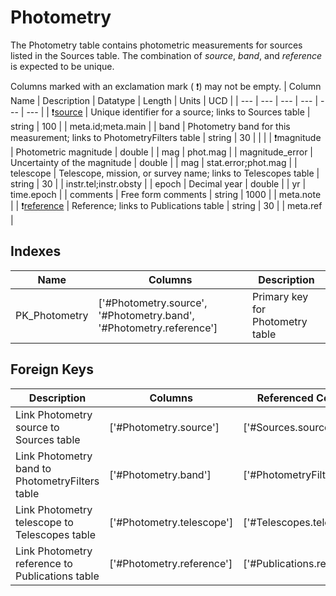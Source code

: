 # Photometry
The Photometry table contains photometric measurements for sources listed in the Sources table. The combination of *source*, *band*, and *reference* is expected to be unique. 


Columns marked with an exclamation mark ( :exclamation:) may not be empty.
| Column Name | Description | Datatype | Length | Units  | UCD |
| --- | --- | --- | --- | --- | --- |
| :exclamation:<u>source</u> | Unique identifier for a source; links to Sources table | string | 100 |  | meta.id;meta.main  |
| band | Photometry band for this measurement; links to PhotometryFilters table | string | 30 |  |   |
| :exclamation:magnitude | Photometric magnitude | double |  | mag | phot.mag  |
| magnitude_error | Uncertainty of the magnitude | double |  | mag | stat.error;phot.mag  |
| telescope | Telescope, mission, or survey name; links to Telescopes table | string | 30 |  | instr.tel;instr.obsty  |
| epoch | Decimal year | double |  | yr | time.epoch  |
| comments | Free form comments | string | 1000 |  | meta.note  |
| :exclamation:<u>reference</u> | Reference; links to Publications table | string | 30 |  | meta.ref  |

## Indexes
| Name | Columns | Description |
| --- | --- | --- |
| PK_Photometry | ['#Photometry.source', '#Photometry.band', '#Photometry.reference'] | Primary key for Photometry table |

## Foreign Keys
| Description | Columns | Referenced Columns |
| --- | --- | --- |
| Link Photometry source to Sources table | ['#Photometry.source'] | ['#Sources.source'] |
| Link Photometry band to PhotometryFilters table | ['#Photometry.band'] | ['#PhotometryFilters.band'] |
| Link Photometry telescope to Telescopes table | ['#Photometry.telescope'] | ['#Telescopes.telescope'] |
| Link Photometry reference to Publications table | ['#Photometry.reference'] | ['#Publications.reference'] |
